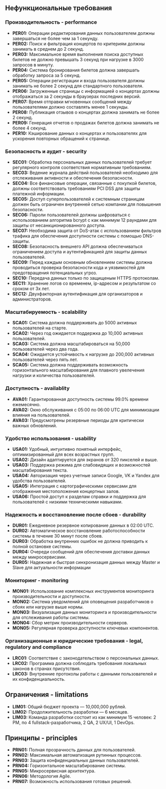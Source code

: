 ## Нефункциональные требования

### Производительность - performance
- **PER01:** Операции редактирования данных пользователем должны завершаться не более чем за 1 секунду.
- **PER02:** Поиск и фильтрация концертов по критериям должны занимать в среднем до 2 секунд.
- **PER03:** Максимальное время выполнения поиска доступных билетов не должно превышать 3 секунд при нагрузке в 3000 запросов в минуту.
- **PER04:** Система бронирования билетов должна завершать обработку запроса за 5 секунд.
- **PER05:** Операции регистрации и входа пользователя должны занимать не более 2 секунд для стандартного пользователя.
- **PER06:** Загруженные страницы с информацией о концертах должны отображаться за 2 секунды в браузерах последних версий.
- **PER07:** Время отправки мгновенных сообщений между пользователями должно составлять менее 1 секунды.
- **PER08:** Публикация отзывов о концертах должна занимать не более 2 секунд.
- **PER09:** Генерация отчетов о продажах билетов должна занимать не более 4 секунд.
- **PER10:** Кэширование данных о концертах и пользователях для ускорения повторных обращений к странице.
  
### Безопасность и аудит - security
- **SEC01:** Обработка персональных данных пользователей требует регулярного контроля соответствия нормативным требованиям.
- **SEC03:** Ведение журнала действий пользователей необходимо для отслеживания активности и обеспечения безопасности.
- **SEC04:** Все финансовые операции, связанные с покупкой билетов, должны соответствовать требованиям PCI DSS для защиты платежной информации.
- **SEC05:** Доступ суперпользователей к системным страницам должен быть ограничен внутренней сетью компании для повышения безопасности.
- **SEC06:** Пароли пользователей должны шифроваться с использованием алгоритма bcrypt с как минимум 12 раундами для защиты от несанкционированного доступа.
- **SEC07:** Необходима защита от DoS-атак с использованием фильтров трафика для обеспечения доступности системы с помощью DNS-защиты.
- **SEC08:** Безопасность внешнего API должна обеспечиваться ограничением доступа и аутентификацией для защиты данных пользователей.
- **SEC09:** Перед каждым основным обновлением системы должна проводиться проверка безопасности кода и уязвимостей для предотвращения потенциальных угроз.
- **SEC10:** Передача данных только по защищеным HTTPS протоколам.
- **SEC11:** Хранение логов со временем, ip-адресом и результатом со сроком от 3х лет.
- **SEC12:** Двухфакторная аутентификация для организаторов и администраторов.

### Масштабируемость - scalability
- **SCA01:** Система должна поддерживать до 5000 активных пользователей на старте.
- **SCA02:** Через год ожидается поддержка до 10,000 активных пользователей.
- **SCA03:** Система должна масштабироваться на 50,000 пользователей через два года.
- **SCA04:** Ожидается устойчивость к нагрузке до 200,000 активных пользователей через пять лет.
- **SCA05:** Система должна поддерживать возможность горизонтального масштабирования для плавного увелечения нагрузки и количества пользователей.
  
### Доступность - availablity
- **AVA01:** Гарантированная доступность системы 99.0% времени ежемесячно.
- **AVA02:** Окно обслуживания с 05:00 по 06:00 UTC для минимизации влияния на пользователей.
- **AVA03:** Предусмотрены резервные периоды для критически важных обновлений.

### Удобство использования - usability
- **USA01:** Удобный, интуитивно понятный интерфейс, оптимизированный для всех возрастных групп.
- **USA02:** Дизайн адаптируется для экранов от 320 пикселей и выше.
- **USA03:** Поддержка режима для слабовидящих и возможностей масштабирования текста.
- **USA04:** Авторизация через учетные записи Google, VK и Yandex для удобства пользователей.
- **USA05:** Интеграция с картографическими сервисами для отображения местоположения концертных залов.
- **USA06:** Простой доступ к разделам справки и поддержка для пользователей с низкими техническими навыками.

### Надежность и восстановление после сбоев - durability
- **DUR01:** Ежедневное резервное копирование данных в 02:00 UTC.
- **DUR02:** Автоматическое восстановление работоспособности системы в течение 30 минут после сбоев.
- **DUR03:** Обработка внутренних ошибок не должна приводить к полной остановке системы.
- **DUR04:** Очереди сообщений для обеспечения доставки данных между микросервисами.
- **DUR05:** Надежная и быстрая синхронизация данных между Master и Slave для актуальности информации
  
### Мониторинг - monitoring
- **MON01:** Использование комплексных инструментов мониторинга производительности и доступности.
- **MON02:** Система уведомлений для оповещения разработчиков о сбоях или нагрузке выше нормы.
- **MON03:** Визуализация данных мониторинга и производительности для отслеживания работы системы.
- **MON04:** Сбор метрик производительности серверов.
- **MON05:** Регулярная проверка доступности ключевых компонентов.

### Организационные и юридические требования - legal, regulatory and compliance
- **LRC01:** Соответствие с законодательством о персональных данных.
- **LRC02:** Программа должна соблюдать требования локальных законов в странах присутствия.
- **LRC03:** Внутренние протоколы работы с данными пользователей и их конфиденциальность.

## Ограничения - limitations
- **LIM01:** Общий бюджет проекта — 10,000,000 рублей.
- **LIM02:** Продолжительность разработки — 6 месяцев.
- **LIM03:** Команда разработки состоит из как минимум 15 человек: 2 PM, по 4 fullstack-разработчика, 2 QA, 2 UX/UI, 1 DevOps.
  
## Принципы - principles
- **PRN01:** Полная прозрачность данных для пользователей.
- **PRN02:** Максимальная автоматизация рутинных процессов.
- **PRN03:** Защита конфиденциальных данных пользователей.
- **PRN04:** Горизонтальное масштабирование системы.
- **PRN05:** Микросервисная архитектура.
- **PRN06:** Методология Agile.
- **PRN07:** Возможность использования готовых решений. 